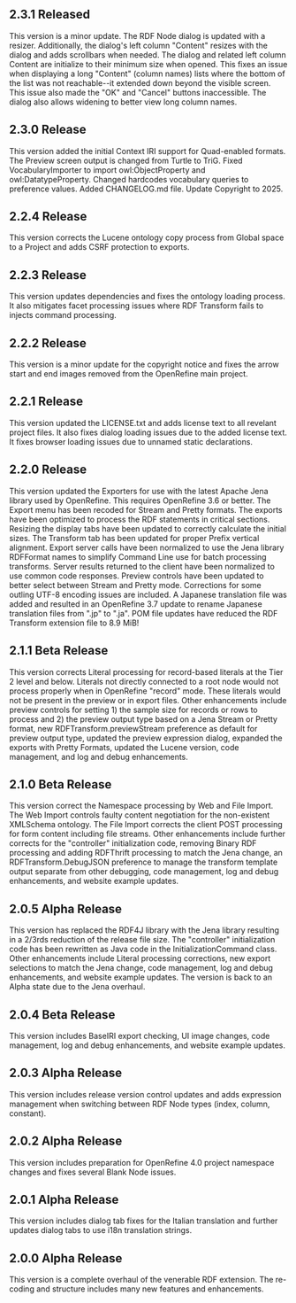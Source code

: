## 2.3.1 Released
This version is a minor update. The RDF Node dialog is updated with a resizer. Additionally,
the dialog's left column "Content" resizes with the dialog and adds scrollbars when needed. The
dialog and related left column Content are initialize to their minimum size when opened. This
fixes an issue when displaying a long "Content" (column names) lists where the bottom of the list
was not reachable--it extended down beyond the visible screen. This issue also made the "OK" and
"Cancel" buttons inaccessible. The dialog also allows widening to better view long column names.

## 2.3.0 Release
This version added the initial Context IRI support for Quad-enabled formats. The Preview screen
output is changed from Turtle to TriG. Fixed VocabularyImporter to import owl:ObjectProperty and
owl:DatatypeProperty. Changed hardcodes vocabulary queries to preference values. Added
CHANGELOG.md file. Update Copyright to 2025.

## 2.2.4 Release
This version corrects the Lucene ontology copy process from Global space to a Project and adds
CSRF protection to exports.

## 2.2.3 Release
This version updates dependencies and fixes the ontology loading process. It also mitigates facet
processing issues where RDF Transform fails to injects command processing.

## 2.2.2 Release
This version is a minor update for the copyright notice and fixes the arrow start and end images
removed from the OpenRefine main project.

## 2.2.1 Release
This version updated the LICENSE.txt and adds license text to all revelant project files.
It also fixes dialog loading issues due to the added license text.
It fixes browser loading issues due to unnamed static declarations.

## 2.2.0 Release
This version updated the Exporters for use with the latest Apache Jena library used by
OpenRefine. This requires OpenRefine 3.6 or better. The Export menu has been recoded for Stream
and Pretty formats. The exports have been optimized to process the RDF statements in critical
sections. Resizing the display tabs have been updated to correctly calculate the initial sizes.
The Transform tab has been updated for proper Prefix vertical alignment. Export server calls
have been normalized to use the Jena library RDFFormat names to simplify Command Line use for
batch processing transforms. Server results returned to the client have been normalized to use
common code responses. Preview controls have been updated to better select between Stream and
Pretty mode. Corrections for some outling UTF-8 encoding issues are included. A Japanese
translation file was added and resulted in an OpenRefine 3.7 update to rename Japanese
translation files from ".jp" to ".ja". POM file updates have reduced the RDF Transform
extension file to 8.9 MiB!

## 2.1.1 Beta Release
This version corrects Literal processing for record-based literals at the Tier 2 level and below.
Literals not directly connected to a root node would not process properly when in OpenRefine
"record" mode. These literals would not be present in the preview or in export files. Other
enhancements include preview controls for setting 1) the sample size for records or rows to
process and 2) the preview output type based on a Jena Stream or Pretty format, new
RDFTransform.previewStream preference as default for preview output type, updated the preview
expression dialog, expanded the exports with Pretty Formats, updated the Lucene version, code
management, and log and debug enhancements.

## 2.1.0 Beta Release
This version correct the Namespace processing by Web and File Import. The Web Import controls
faulty content negotiation for the non-existent XMLSchema ontology. The File Import corrects
the client POST processing for form content including file streams. Other enhancements include
further corrects for the "controller" initialization code, removing Binary RDF processing and
adding RDFThrift processing to match the Jena change, an RDFTransform.DebugJSON preference to
manage the transform template output separate from other debugging, code management, log and
debug enhancements, and website example updates.

## 2.0.5 Alpha Release
This version has replaced the RDF4J library with the Jena library resulting in a 2/3rds reduction
of the release file size. The "controller" initialization code has been rewritten as Java code in
the InitializationCommand class. Other enhancements include Literal processing corrections, new
export selections to match the Jena change, code management, log and debug enhancements, and
website example updates. The version is back to an Alpha state due to the Jena overhaul.

## 2.0.4 Beta Release
This version includes BaseIRI export checking, UI image changes, code management, log and debug
enhancements, and website example updates.

## 2.0.3 Alpha Release
This version includes release version control updates and adds expression management when switching
between RDF Node types (index, column, constant).

## 2.0.2 Alpha Release
This version includes preparation for OpenRefine 4.0 project namespace changes and fixes several
Blank Node issues.

## 2.0.1 Alpha Release
This version includes dialog tab fixes for the Italian translation and further updates dialog tabs
to use i18n translation strings.

## 2.0.0 Alpha Release
This version is a complete overhaul of the venerable RDF extension.  The re-coding and structure
includes many new features and enhancements.
